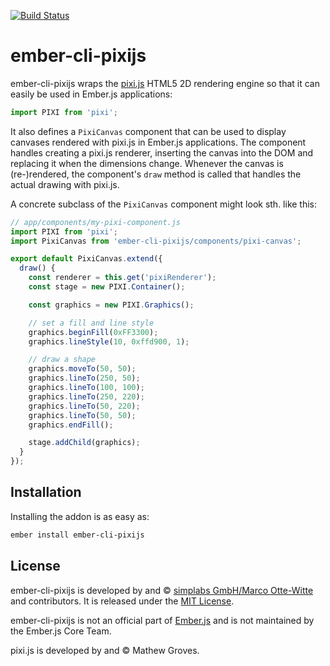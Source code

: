 [![Build Status](https://travis-ci.org/simplabs/ember-cli-pixijs.svg?branch=master)](https://travis-ci.org/simplabs/ember-cli-pixijs)

# ember-cli-pixijs

ember-cli-pixijs wraps the [pixi.js](https://github.com/pixijs/pixi.js) HTML5
2D rendering engine so that it can easily be used in Ember.js applications:

```js
import PIXI from 'pixi';
```

It also defines a `PixiCanvas` component that can be used to display canvases
rendered with pixi.js in Ember.js applications. The component handles creating
a pixi.js renderer, inserting the canvas into the DOM and replacing it when the
dimensions change. Whenever the canvas is (re-)rendered, the component's `draw`
method is called that handles the actual drawing with pixi.js.

A concrete subclass of the `PixiCanvas` component might look sth. like this:

```js
// app/components/my-pixi-component.js
import PIXI from 'pixi';
import PixiCanvas from 'ember-cli-pixijs/components/pixi-canvas';

export default PixiCanvas.extend({
  draw() {
    const renderer = this.get('pixiRenderer');
    const stage = new PIXI.Container();

    const graphics = new PIXI.Graphics();

    // set a fill and line style
    graphics.beginFill(0xFF3300);
    graphics.lineStyle(10, 0xffd900, 1);

    // draw a shape
    graphics.moveTo(50, 50);
    graphics.lineTo(250, 50);
    graphics.lineTo(100, 100);
    graphics.lineTo(250, 220);
    graphics.lineTo(50, 220);
    graphics.lineTo(50, 50);
    graphics.endFill();

    stage.addChild(graphics);
  }
});
```

## Installation

Installing the addon is as easy as:

```bash
ember install ember-cli-pixijs
```

## License

ember-cli-pixijs is developed by and &copy;
[simplabs GmbH/Marco Otte-Witte](http://simplabs.com) and contributors. It is
released under the
[MIT License](https://github.com/simplabs/ember-simple-auth/blob/master/LICENSE).

ember-cli-pixijs is not an official part of [Ember.js](http://emberjs.com) and
is not maintained by the Ember.js Core Team.

pixi.js is developed by and &copy; Mathew Groves.
